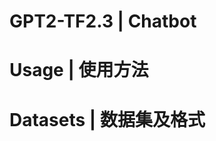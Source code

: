 GPT2-TF2.3 | Chatbot
========================


Usage | 使用方法
========================


Datasets | 数据集及格式
========================